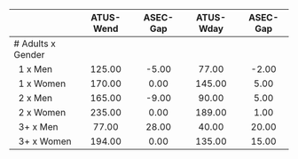 
|                      |    ATUS-Wend |     ASEC-Gap |    ATUS-Wday |     ASEC-Gap |
| -------------------- | :----------: | :----------: | :----------: | :----------: |
| # Adults x Gender    |              |              |              |              |
| &nbsp;&nbsp;1 x Men  |       125.00 |        -5.00 |        77.00 |        -2.00 |
| &nbsp;&nbsp;1 x Women |       170.00 |         0.00 |       145.00 |         5.00 |
| &nbsp;&nbsp;2 x Men  |       165.00 |        -9.00 |        90.00 |         5.00 |
| &nbsp;&nbsp;2 x Women |       235.00 |         0.00 |       189.00 |         1.00 |
| &nbsp;&nbsp;3+ x Men |        77.00 |        28.00 |        40.00 |        20.00 |
| &nbsp;&nbsp;3+ x Women |       194.00 |         0.00 |       135.00 |        15.00 |

